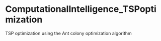# ComputationalIntelligence_TSPoptimization
TSP optimization using the Ant colony optimization algorithm
